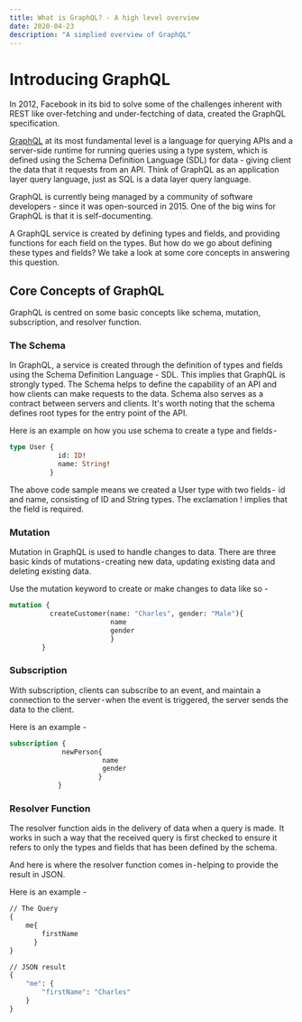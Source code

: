 ```yaml
---
title: What is GraphQL? - A high level overview
date: 2020-04-23
description: "A simplied overview of GraphQL"
---
```


# Introducing GraphQL

In 2012, Facebook in its bid to solve some of the challenges inherent with REST like over-fetching and under-fectching of data, created the GraphQL specification.

[GraphQL](https://graphql.org/) at its most fundamental level is a language for querying APIs and a server-side runtime for running queries using a type system, which is defined using the Schema Definition Language (SDL) for data - giving client the data that it requests from an API. Think of GraphQL as an application layer query language, just as SQL is a data layer query language.

GraphQL is currently being managed by a community of software developers - since it was open-sourced in 2015. One of the big wins for GraphQL is that it is self-documenting.

A GraphQL service is created by defining types and fields, and providing functions for each field on the types. But how do we go about defining these types and fields? We take a look at some core concepts in answering this question.

## Core Concepts of GraphQL
GraphQL is centred on some basic concepts like schema, mutation, subscription, and resolver function.

### The Schema
In GraphQL, a service is created through the definition of types and fields using the Schema Definition Language - SDL. This implies that GraphQL is strongly typed. The Schema helps to define the capability of an API and how clients can make requests to the data. Schema also serves as a contract between servers and clients. It's worth noting that the schema defines root types for the entry point of the API.

Here is an example on how you use schema to create a type and fields -
```graphql
type User {
            id: ID!
            name: String!
          }
```

The above code sample means we created a User type with two fields -  id and name, consisting of ID and String types. The exclamation ! implies that the field is required.

### Mutation
Mutation in GraphQL is used to handle changes to data. There are three basic kinds of mutations - creating new data, updating existing data and deleting existing data. 

Use the mutation keyword to create or make changes to data like so -
```graphql
mutation {
          createCustomer(name: "Charles", gender: "Male"){
                         name
                         gender
                         }
        }
```


### Subscription
With subscription, clients can subscribe to an event, and maintain a connection to the server - when the event is triggered, the server sends the data to the client.

Here is an example -
```graphql
subscription {
             newPerson{
                       name
                       gender
                      }
            }
```

### Resolver Function
The resolver function aids in the delivery of data when a query is made.  It works in such a way that the received query is first checked to ensure it refers to only the types and fields that has been defined by the schema. 

And here is where the resolver function comes in - helping to provide the result in JSON.

Here is an example -

```graphql
// The Query
{
    me{
        firstName
      }
}

// JSON result
{
    "me": {
        "firstName": "Charles"
    }
}
```

